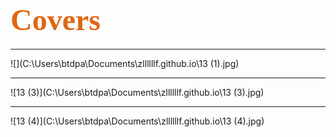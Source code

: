# <font face=Philfont size=10 color=#E06613> Covers</font>

----



![](C:\Users\btdpa\Documents\zllllllf.github.io\13 (1).jpg)



----



![13 (3)](C:\Users\btdpa\Documents\zllllllf.github.io\13 (3).jpg)



----



![13 (4)](C:\Users\btdpa\Documents\zllllllf.github.io\13 (4).jpg)




